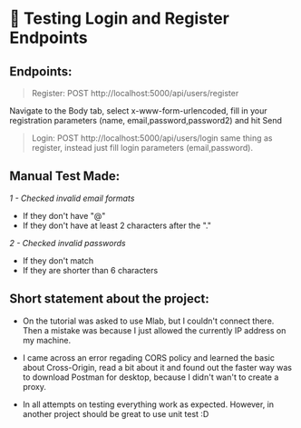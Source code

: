 #  :beginner: Testing Login and Register Endpoints

## Endpoints:

> Register: POST http://localhost:5000/api/users/register 

Navigate to the Body tab, select x-www-form-urlencoded, fill in your registration parameters (name, email,password,password2) and hit Send

> Login: POST http://localhost:5000/api/users/login same thing as register, instead just fill login parameters (email,password).

## Manual Test Made:

*1 - Checked invalid email formats*

  * If they don't have "@"
  * If they don't have at least 2 characters after the "."

*2 - Checked invalid passwords*

  * If they don't match
  * If they are shorter than 6 characters

## Short statement about the project:

- On the tutorial was asked to use Mlab, but I couldn't connect there. Then a mistake was because I just allowed the currently IP address on my machine. 

- I came across an error regading CORS policy and learned the basic about Cross-Origin, read a bit about it and found out the faster way was to download Postman for desktop, because I didn't wan't to create a proxy.

- In all attempts on testing everything work as expected. However, in another project should be great to use unit test :D
